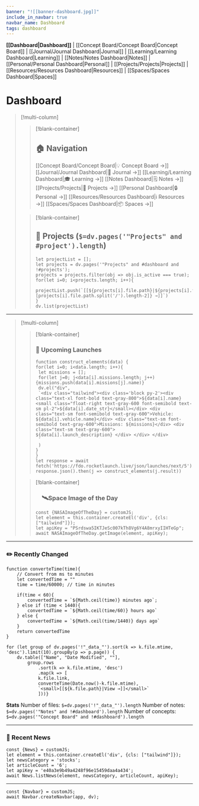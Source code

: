 ```yaml
---
banner: "![[banner-dashboard.jpg]]"
include_in_navbar: true
navbar_name: Dashboard
tags: dashboard
---
```

**[[Dashboard|Dashboard]]** | [[Concept Board/Concept Board|Concept Board]] | [[Journal/Journal Dashboard|Journal]] | [[Learning/Learning Dashboard|Learning]] | [[Notes/Notes Dashboard|Notes]] | [[Personal/Personal Dashboard|Personal]] | [[Projects/Projects|Projects]] | [[Resources/Resources Dashboard|Resources]] | [[Spaces/Spaces Dashboard|Spaces]]
# Dashboard
>[!multi-column]
>>[!blank-container]
>>## 🏠  Navigation
>>[[Concept Board/Concept Board|💡  Concept Board →]]
>>[[Journal/Journal Dashboard|📘 Journal →]]
>>[[Learning/Learning Dashboard|🎓  Learning →]]
>>[[Notes Dashboard|🗒️  Notes →]]
>>[[Projects/Projects|📐  Projects →]]
>>[[Personal Dashboard|🔒  Personal →]]
>>[[Resources/Resources Dashboard|ℹ️  Resources →]]
>>[[Spaces/Spaces Dashboard|📦  Spaces →]]
>
>>[!blank-container]
>>## 📐  Projects (`$=dv.pages('"Projects" and #project').length`)
>>```dataviewjs
>>let projectList = [];
>>let projects = dv.pages('"Projects" and #dashboard and !#projects');
>>projects = projects.filter(obj => obj.is_active === true);
>>for(let i=0; i<projects.length; i++){
>>	projectList.push(`[[${projects[i].file.path}|${projects[i].file.path.split('/')[projects[i].file.path.split('/').length-2]} →]]`)
>>}
>>dv.list(projectList)
>>```
---
>[!multi-column]
>>[!blank-container]
>>### 🚀 Upcoming Launches
>>```dataviewjs
>>function construct_elements(data) {
>>for(let i=0; i<data.length; i++){
>>	let missions = [];
>>	for(let j=0; j<data[i].missions.length; j++){missions.push(data[i].missions[j].name)}
>>	dv.el("div", 
>>	`<div class="tailwind"><div class='block py-2'><div class="text-xl font-bold text-gray-800">${data[i].name}<small class="float-right text-gray-600 font-semibold text-sm pl-2">${data[i].date_str}</small></div> <div class="text-sm font-semibold text-gray-600">Vehicle: ${data[i].vehicle.name}</div> <div class="text-sm font-semibold text-gray-600">Missions: ${missions}</div> <div class="text-sm text-gray-600"> ${data[i].launch_description} </div> </div> </div>
>>	`
>>	)
>>}
>>}
>>let response = await fetch('https://fdo.rocketlaunch.live/json/launches/next/5') 
>>response.json().then(j => construct_elements(j.result))
>>```
>
>>[!blank-container]
>>### &emsp;🛰️Space Image of the Day
>>```dataviewjs
>>const {NASAImageOfTheDay} = customJS;
>>let element = this.container.createEl('div', {cls: ["tailwind"]});
>>let apiKey = "PSrdswa5IKTJeSc007kTh8Vg6Y4A8mrxyIIHTeGp";
>>await NASAImageOfTheDay.getImage(element, apiKey);
>>```

---
### ✏️  Recently Changed
```dataviewjs
function converteTime(time){
	// Convert from ms to minutes
	let convertedTime = ""
	time = time/60000; // time in minutes

	if(time < 60){
		convertedTime = `${Math.ceil(time)} minutes ago`;
	} else if (time < 1440){
		convertedTime = `${Math.ceil(time/60)} hours ago`
	} else {
		convertedTime = `${Math.ceil(time/1440)} days ago`
	}	
	return convertedTime
}

for (let group of dv.pages('!"_data_"').sort(k => k.file.mtime, 'desc').limit(10).groupBy(p => p.page)) {
	dv.table(["Name", "Date Modified", ""], 
		group.rows
			.sort(k => k.file.mtime, 'desc')
			.map(k => [
			k.file.link, 
			converteTime(Date.now()-k.file.mtime),
			`<small>[[${k.file.path}|View →]]</small>`
			]))}
```

**Stats**
Number of files: `$=dv.pages('!"_data_"').length`
Number of notes: `$=dv.pages('"Notes" and !#dashboard').length`
Number of concepts: `$=dv.pages('"Concept Board" and !#dashboard').length`

---

### 📰 Recent News
```dataviewjs
const {News} = customJS;
let element = this.container.createEl('div', {cls: ["tailwind"]});
let newsCategory = 'stocks';
let articleCount = '6';
let apiKey = 'e40a3e9b49a4248f96e15459daa4a434';
await News.listNews(element, newsCategory, articleCount, apiKey);
```
---
```dataviewjs
const {Navbar} = customJS;
await Navbar.createNavbar(app, dv); 
```